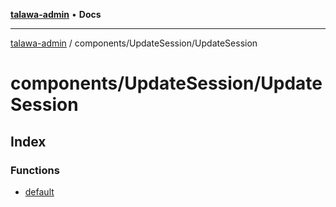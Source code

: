 [**talawa-admin**](../../../README.md) • **Docs**

***

[talawa-admin](../../../modules.md) / components/UpdateSession/UpdateSession

# components/UpdateSession/UpdateSession

## Index

### Functions

- [default](functions/default.md)
